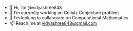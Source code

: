 - 👋 Hi, I’m @vidyashree848
- 🌱 I’m currently working on Collatz Conjecture problem
- 💞️ I’m looking to collaborate on Computational Mathematics
- 📫 Reach me at vidyashree848@gmail.com

<!---
vidyashree848/vidyashree848 is a ✨ special ✨ repository because its `README.md` (this file) appears on your GitHub profile.
You can click the Preview link to take a look at your changes.
--->
